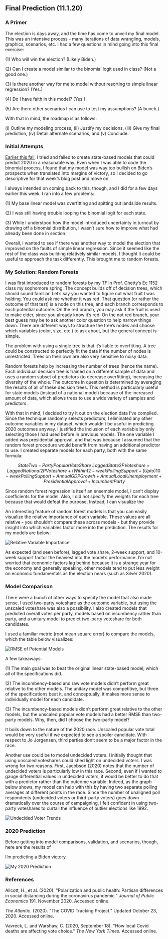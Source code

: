 ## Final Prediction (11.1.20)

### A Primer

The election is days away, and the time has come to unveil my final model. This was an intensive process - many iterations of data wrangling, models, graphics, scenarios, etc. I had a few questions in mind going into this final exercise:

(1) Who will win the election? (Likely Biden.)

(2) Can I create a model similar to the binomial logit used in class? (Not a good one.)

(3) Is there another way for me to model without resorting to simple linear regression? (Yes.)

(4) Do I have faith in this model? (Yes.)

(5) Are there other scenarios I can use to test my assumptions? (A bunch.)

With that in mind, the roadmap is as follows:

(i) Outline my modeling process,
(ii) Justify my decisions,
(iii) Give my final prediction,
(iv) Detail alternate scenarios,
and (v) Conclude.

### Initial Attempts

[Earlier this fall](../Posts/week5.md), I tried and failed to create state-based models that could predict 2020 in a reasonable way. Even when I was able to code the binomial process, I found that my model was way too bullish on Biden’s prospects when translated into margins of victory, so I decided to go descriptive for that week’s blog post and move on.

I always intended on coming back to this, though, and I did for a few days earlier this week. I ran into a few problems:

(1) My base linear model was overfitting and spitting out landslide results.

(2) I was still having trouble looping the binomial logit for each state.

(3) While I understood how the model introduced uncertainty in turnout by drawing off a binomial distribution, I wasn’t sure how to improve what had already been done in section.

Overall, I wanted to see if there was another way to model the election that improved on the faults of simple linear regression. Since it seemed like the rest of the class was building relatively similar models, I thought it could be useful to approach the task differently. This brought me to random forests.

### My Solution: Random Forests

I was first introduced to random forests by my TF in Prof. Chetty’s Ec 1152 class my sophomore spring. The concept builds off of decision trees, which should sound familiar. Let’s say you wanted to figure out what fruit I was holding. You could ask me whether it was red. That question (or rather the outcome of that test) is a node on this tree, and each branch corresponds to each potential outcome. On the red branch, you may ask if the fruit is used to make cider, since you already know it’s red. On the not red branch, your best guess may be to ask another color question to help narrow things down. There are different ways to structure the tree’s nodes and choose which variables (color, size, etc.) to ask about, but the general concept is simple.

The problem with using a single tree is that it’s liable to overfitting. A tree could be constructed to perfectly fit the data if the number of nodes is unrestricted. Trees on their own are also very sensitive to noisy data.

Random forests help by increasing the number of trees (hence the name). Each individual decision tree is trained on a different sample of data and uses a random subset of predictors (to decrease overfitting), increasing the diversity of the whole. The outcome in question is determined by averaging the results of all of these decision trees. This method is particularly useful for state models (instead of a national model) because of the increased amount of data, which allows trees to use a wide variety of samples and predictors.

With that in mind, I decided to try it out on the election data I’ve compiled. Since the technique randomly selects predictors, I eliminated any other outcome variables in my dataset, which wouldn’t be useful in predicting 2020 outcomes anyway. I justified the inclusion of each variable by only selecting those I had used before in previous models. The one variable I added was presidential approval, and that was because I assumed that the random forest procedure would benefit from having an additional predictor to use. I created separate models for each party, both with the same formula:

$$ State Two-Party Popular Vote Share ~ Lagged State 2P Voteshare + Lagged National 2P Voteshare + (Within) 2-week Polling Support + (Up to) 10-week Polling Support + Annual GDP Growth + Annual Local Unemployment + Presidential Approval + Incumbent Party $$

Since random forest regression is itself an ensemble model, I can’t display coefficients for the model. Also, I did not specify the weights for each tree because that would defeat the purpose. Instead, I can visualize the 

An interesting feature of random forest models is that you can easily visualize the relative importance of each variable. These values are all relative - you shouldn’t compare these across models - but they provide insight into which variables factor more into the prediction. The results for my models are below:

![Relative Variable Importance](../Plots/importance.png)

As expected (and seen before), lagged vote share, 2-week support, and 10-week support factor the heaviest into the model’s performance. I’m not worried that economic factors lag behind because it is a strange year for the economy and generally speaking, other models tend to put less weight on economic fundamentals as the election nears (such as Silver 2020).

### Model Comparison

There were a bunch of other ways to specify the model that also made sense. I used two-party voteshare as the outcome variable, but using the unscaled voteshare was also a possibility. I also created models that predicted overall votes per party, models based on incumbency rather than party, and a unitary model to predict two-party voteshare for both candidates.

I used a familiar metric (root mean square error) to compare the models, which the table below visualizes:

![RMSE of Potential Models](../Plots/rmse.png)

A few takeaways:

(1) The main goal was to beat the original linear state-based model, which all of the specifications did.

(2) The incumbency-based and raw vote models didn’t perform great relative to the other models. The unitary model was competitive, but three of the specifications beat it, and conceptually, it makes more sense to individually model for each candidate.

(3) The incumbency-based models didn’t perform great relative to the other models, but the unscaled popular vote models had a better RMSE than two-party models. Why, then, did I choose the two-party model?

It boils down to the nature of the 2020 race. Unscaled popular vote total would be very useful if we expected to see a spoiler candidate. With respect to Jo Jorgensen, third parties don’t seem to be a major factor in the race.

Another use could be to model undecided voters. I initially thought that using unscaled voteshares could shed light on undecided voters. I was wrong for two reasons. First, Jacobson (2020) notes that the number of undecided voters is particularly low in this race. Second, even if I wanted to gauge differential values in undecided voters, it would be better to do that with a predictor rather than the outcome variable. Indeed, as the graph below shows, my model can help with this by having two separate polling averages at different points in the race. Since the number of unaligned poll respondents (undecided voters or third-party voters) goes down dramatically over the course of campaigning, I felt confident in using two-party voteshares to curtail the influence of outlier elections like 1992.

![Undecided Voter Trends](../Plots/undecided.png)

### 2020 Prediction

Before getting into model comparisons, validation, and scenarios, though, here are the results of 

I’m predicting a Biden victory

![My 2020 Prediction](../Plots/final_pv2p.png)

### References

Allcott, H., et al. (2020). "Polarization and public health: Partisan differences in social distancing during the coronavirus pandemic." *Journal of Public Economics* 191. November 2020. Accessed online.

*The Atlantic*. (2020). "The COVID Tracking Project." Updated October 23, 2020. Accessed online.

Vavreck, L. and Warshaw, C. (2020, September 18). "How local Covid deaths are affecting vote choice." *The New York Times.* Accessed online.

